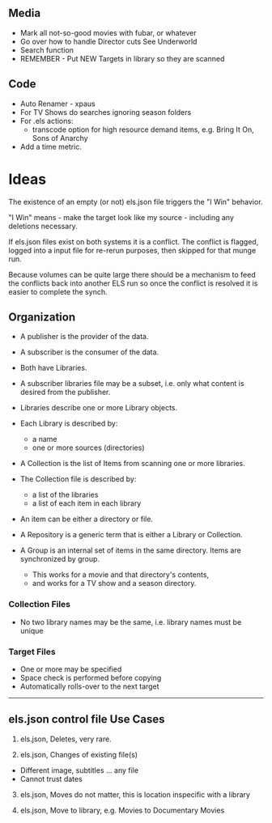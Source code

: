 
## Media
 * Mark all not-so-good movies with fubar, or whatever
 * Go over how to handle Director cuts See Underworld
 * Search function
 * REMEMBER - Put NEW Targets in library so they are scanned

## Code
 * Auto Renamer - xpaus
 * For TV Shows do searches ignoring season folders
 * For .els actions:
   - transcode option for high resource demand items, 
     e.g. Bring It On, Sons of Anarchy
 * Add a time metric.

# Ideas

The existence of an empty (or not) els.json file triggers the
"I Win" behavior.

"I Win" means - make the target look like my source - including any
deletions necessary.

If els.json files exist on both systems it is a conflict.
The conflict is flagged, logged into a input file for re-rerun purposes,
then skipped for that munge run.

Because volumes can be quite large there should be a mechanism
to feed the conflicts back into another ELS run so once
the conflict is resolved it is easier to complete the synch.


## Organization
 * A publisher is the provider of the data.
 * A subscriber is the consumer of the data.
 * Both have Libraries.
 * A subscriber libraries file may be a subset, i.e. only what
   content is desired from the publisher.

 * Libraries describe one or more Library objects.
 * Each Library is described by:
    - a name 
    - one or more sources (directories)
 
 * A Collection is the list of Items from scanning one or more libraries.
 * The Collection file is described by:
   - a list of the libraries 
   - a list of each item in each library
 * An item can be either a directory or file.

 * A Repository is a generic term that is either a Library or Collection.

 * A Group is an internal set of items in the same
   directory. Items are synchronized by group.
   - This works for a movie and that directory's contents,
   - and works for a TV show and a season directory.

### Collection Files
 * No two library names may be the same, i.e. library names must be unique

### Target Files
 * One or more may be specified
 * Space check is performed before copying
 * Automatically rolls-over to the next target
   
---

## els.json control file Use Cases

 1. els.json, Deletes, very rare. 

 2. els.json, Changes of existing file(s)
   - Different image, subtitles ... any file
   - Cannot trust dates

 3. els.json, Moves do not matter, this is location inspecific with a library

 4. els.json, Move to library, e.g. Movies to Documentary Movies
 

